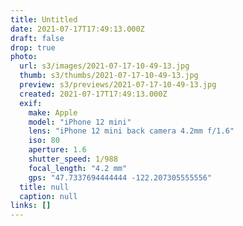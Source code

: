 ```yaml
---
title: Untitled
date: 2021-07-17T17:49:13.000Z
draft: false
drop: true
photo:
  url: s3/images/2021-07-17-10-49-13.jpg
  thumb: s3/thumbs/2021-07-17-10-49-13.jpg
  preview: s3/previews/2021-07-17-10-49-13.jpg
  created: 2021-07-17T17:49:13.000Z
  exif:
    make: Apple
    model: "iPhone 12 mini"
    lens: "iPhone 12 mini back camera 4.2mm f/1.6"
    iso: 80
    aperture: 1.6
    shutter_speed: 1/988
    focal_length: "4.2 mm"
    gps: "47.7337694444444 -122.207305555556"
  title: null
  caption: null
links: []
---
```

